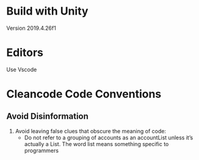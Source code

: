 # Build with Unity
Version 2019.4.26f1

# Editors
Use Vscode

# Cleancode Code Conventions

## Avoid Disinformation
1. Avoid leaving false clues that obscure the meaning of code:
   - Do not refer to a grouping of accounts as an accountList unless it’s actually a List.
The word list means something specific to programmers




